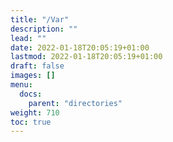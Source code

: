 ```yaml
---
title: "/Var"
description: ""
lead: ""
date: 2022-01-18T20:05:19+01:00
lastmod: 2022-01-18T20:05:19+01:00
draft: false
images: []
menu:
  docs:
    parent: "directories"
weight: 710
toc: true
---
```

